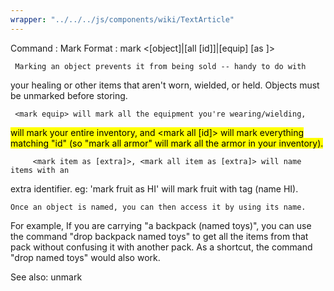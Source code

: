 ```yaml
---
wrapper: "../../../js/components/wiki/TextArticle"
---
```

Command : Mark
Format  : mark <[object]|[all [id]]|[equip] [as <extra>]>
 
     Marking an object prevents it from being sold -- handy to do with
your healing or other items that aren't worn, wielded, or held.  Objects must
be unmarked before storing.
 
     <mark equip> will mark all the equipment you're wearing/wielding,
<mark all> will mark your entire inventory, and <mark all [id]> will mark 
everything matching "id" (so "mark all armor" will mark all the armor in 
your inventory).

         <mark item as [extra]>, <mark all item as [extra]> will name items with an
extra identifier.  eg: 'mark fruit as HI' will mark fruit with tag (name HI).

	Once an object is named, you can then access it by using its name.
For example, If you are carrying "a backpack (named toys)", you can use the
command "drop backpack named toys" to get all the items from that pack
without confusing it with another pack.  As a shortcut, the command 
"drop named toys" would also work.
 
See also: unmark
